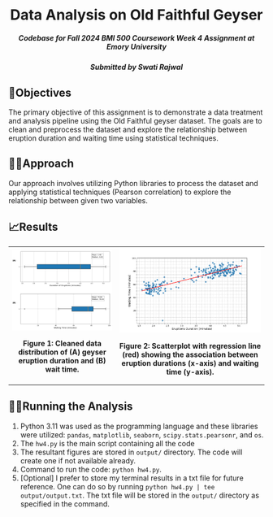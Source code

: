 <h1 align="center">Data Analysis on Old Faithful Geyser</h1>
<h5 align="center">Codebase for Fall 2024 BMI 500 Coursework Week 4 Assignment at Emory University</h5>
<h5 align="center">Submitted by Swati Rajwal</h5>

## 🎯Objectives
The primary objective of this assignment is to demonstrate a data treatment and analysis pipeline using the Old Faithful geyser dataset. The goals are to clean and preprocess the dataset and explore the relationship between eruption duration and waiting time using statistical techniques. 

## 👩‍💻Approach
Our approach involves utilizing Python libraries to process the dataset and applying statistical techniques (Pearson correlation) to explore the relationship between given two variables.

## 📈Results
<div align="center">
  <table>
    <tr>
      <td>
        <img src="output/outlier_removed_distribution_new.png" alt="Plot A" width="400"/>
        <p align="center"><b>Figure 1: Cleaned data distribution of (A) geyser eruption duration and (B) wait time.</b></p>
      </td>
      <td>
        <img src="output/correlation_plot.png" alt="Plot B" width="500"/>
        <p align="center"><b>Figure 2: Scatterplot with regression line (red) showing the association between eruption durations (x-axis) and waiting time (y-axis).</b></p>
      </td>
    </tr>
  </table>
</div>

## 🏃‍♂️Running the Analysis
1. Python 3.11 was used as the programming language and these libraries were utilized: `pandas`, `matplotlib`, `seaborn`, `scipy.stats.pearsonr`, and `os`. 
2. The `hw4.py` is the main script containing all the code
3. The resultant figures are stored in `output/` directory. The code will create one if not available already.
4. Command to run the code: `python hw4.py`.
5. [Optional] I prefer to store my terminal results in a txt file for future reference. One can do so by running `python hw4.py | tee  output/output.txt`. The txt file will be stored in the `output/` directory as specified in the command. 
